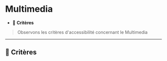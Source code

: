 # Multimedia

*  🔖 **Critères**

> Observons les critères d'accessibilité concernant le Multimedia

___

## 📑 Critères

